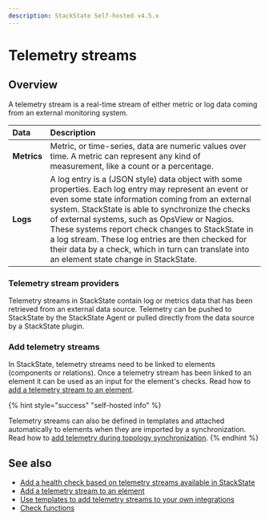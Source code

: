 ```yaml
---
description: StackState Self-hosted v4.5.x
---
```


# Telemetry streams

## Overview

A telemetry stream is a real-time stream of either metric or log data coming from an external monitoring system.

| Data | Description |
| :--- | :--- |
| **Metrics** | Metric, or time-series, data are numeric values over time. A metric can represent any kind of measurement, like a count or a percentage. |
| **Logs** | A log entry is a \(JSON style\) data object with some properties. Each log entry may represent an event or even some state information coming from an external system. StackState is able to synchronize the checks of external systems, such as OpsView or Nagios. These systems report check changes to StackState in a log stream. These log entries are then checked for their data by a check, which in turn can translate into an element state change in StackState. |

### Telemetry stream providers

Telemetry streams in StackState contain log or metrics data that has been retrieved from an external data source. Telemetry can be pushed to StackState by the StackState Agent or pulled directly from the data source by a StackState plugin.

### Add telemetry streams

In StackState, telemetry streams need to be linked to elements \(components or relations\). Once a telemetry stream has been linked to an element it can be used as an input for the element's checks. Read how to [add a telemetry stream to an element](add-telemetry-to-element.md).

{% hint style="success" "self-hosted info" %}

Telemetry streams can also be defined in templates and attached automatically to elements when they are imported by a synchronization. Read how to [add telemetry during topology synchronization](../../configure/telemetry/telemetry_synchronized_topology).
{% endhint %}

## See also

* [Add a health check based on telemetry streams available in StackState](../health-state/add-a-health-check.md)
* [Add a telemetry stream to an element](add-telemetry-to-element.md)
* [Use templates to add telemetry streams to your own integrations](../../configure/telemetry/telemetry_synchronized_topology.md "StackState Self-Hosted only")
* [Check functions](../../develop/developer-guides/custom-functions/check-functions.md "StackState Self-Hosted only")
